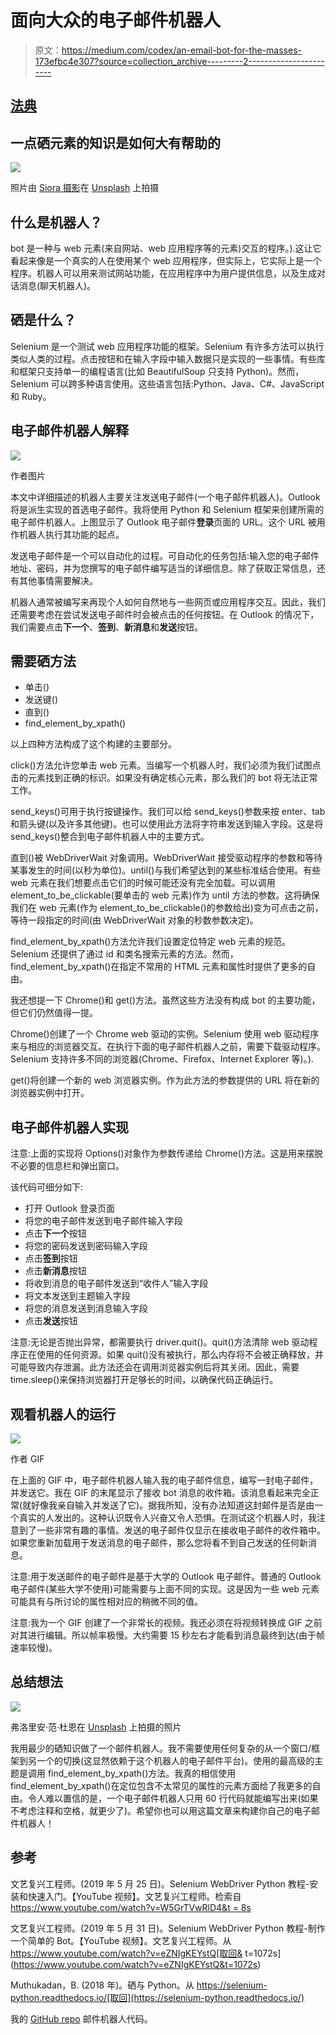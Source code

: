 # 面向大众的电子邮件机器人

> 原文：<https://medium.com/codex/an-email-bot-for-the-masses-173efbc4e307?source=collection_archive---------2----------------------->

## [法典](http://medium.com/codex)

## 一点硒元素的知识是如何大有帮助的

![](img/41cfb12b8768f2ad946b7273b7e34977.png)

照片由 [Siora 摄影](https://unsplash.com/@siora18?utm_source=medium&utm_medium=referral)在 [Unsplash](https://unsplash.com?utm_source=medium&utm_medium=referral) 上拍摄

## 什么是机器人？

bot 是一种与 web 元素(来自网站、web 应用程序等的元素)交互的程序。).这让它看起来像是一个真实的人在使用某个 web 应用程序，但实际上，它实际上是一个程序。机器人可以用来测试网站功能，在应用程序中为用户提供信息，以及生成对话消息(聊天机器人)。

## 硒是什么？

Selenium 是一个测试 web 应用程序功能的框架。Selenium 有许多方法可以执行类似人类的过程。点击按钮和在输入字段中输入数据只是实现的一些事情。有些库和框架只支持单一的编程语言(比如 BeautifulSoup 只支持 Python)。然而，Selenium 可以跨多种语言使用。这些语言包括:Python、Java、C#、JavaScript 和 Ruby。

## 电子邮件机器人解释

![](img/10bffffce75036ba7718d3bb5977c49e.png)

作者图片

本文中详细描述的机器人主要关注发送电子邮件(一个电子邮件机器人)。Outlook 将是派生实现的首选电子邮件。我将使用 Python 和 Selenium 框架来创建所需的电子邮件机器人。上图显示了 Outlook 电子邮件**登录**页面的 URL。这个 URL 被用作机器人执行其功能的起点。

发送电子邮件是一个可以自动化的过程。可自动化的任务包括:输入您的电子邮件地址、密码，并为您撰写的电子邮件编写适当的详细信息。除了获取正常信息，还有其他事情需要解决。

机器人通常被编写来再现个人如何自然地与一些网页或应用程序交互。因此，我们还需要考虑在尝试发送电子邮件时会被点击的任何按钮。在 Outlook 的情况下，我们需要点击**下一个**、**签到**、**新消息**和**发送**按钮。

## 需要硒方法

*   单击()
*   发送键()
*   直到()
*   find_element_by_xpath()

以上四种方法构成了这个构建的主要部分。

click()方法允许您单击 web 元素。当编写一个机器人时，我们必须为我们试图点击的元素找到正确的标识。如果没有确定核心元素，那么我们的 bot 将无法正常工作。

send_keys()可用于执行按键操作。我们可以给 send_keys()参数来按 enter、tab 和箭头键(以及许多其他键)。也可以使用此方法将字符串发送到输入字段。这是将 send_keys()整合到电子邮件机器人中的主要方式。

直到()被 WebDriverWait 对象调用。WebDriverWait 接受驱动程序的参数和等待某事发生的时间(以秒为单位)。until()与我们希望达到的某些标准结合使用。有些 web 元素在我们想要点击它们的时候可能还没有完全加载。可以调用 element_to_be_clickable(要单击的 web 元素)作为 until 方法的参数。这将确保我们在 web 元素(作为 element_to_be_clickable()的参数给出)变为可点击之前，等待一段指定的时间(由 WebDriverWait 对象的秒数参数决定)。

find_element_by_xpath()方法允许我们设置定位特定 web 元素的规范。Selenium 还提供了通过 id 和类名搜索元素的方法。然而，find_element_by_xpath()在指定不常用的 HTML 元素和属性时提供了更多的自由。

我还想提一下 Chrome()和 get()方法。虽然这些方法没有构成 bot 的主要功能，但它们仍然值得一提。

Chrome()创建了一个 Chrome web 驱动的实例。Selenium 使用 web 驱动程序来与相应的浏览器交互。在执行下面的电子邮件机器人之前，需要下载驱动程序。Selenium 支持许多不同的浏览器(Chrome、Firefox、Internet Explorer 等)。).

get()将创建一个新的 web 浏览器实例。作为此方法的参数提供的 URL 将在新的浏览器实例中打开。

## 电子邮件机器人实现

注意:上面的实现将 Options()对象作为参数传递给 Chrome()方法。这是用来摆脱不必要的信息栏和弹出窗口。

该代码可细分如下:

*   打开 Outlook 登录页面
*   将您的电子邮件发送到电子邮件输入字段
*   点击**下一个**按钮
*   将您的密码发送到密码输入字段
*   点击**签到**按钮
*   点击**新消息**按钮
*   将收到消息的电子邮件发送到“收件人”输入字段
*   将文本发送到主题输入字段
*   将您的消息发送到消息输入字段
*   点击**发送**按钮

注意:无论是否抛出异常，都需要执行 driver.quit()。quit()方法清除 web 驱动程序正在使用的任何资源。如果 quit()没有被执行，那么内存将不会被正确释放，并可能导致内存泄漏。此方法还会在调用浏览器实例后将其关闭。因此，需要 time.sleep()来保持浏览器打开足够长的时间，以确保代码正确运行。

## 观看机器人的运行

![](img/1765f558283955b52c58383a058cad4b.png)

作者 GIF

在上面的 GIF 中，电子邮件机器人输入我的电子邮件信息，编写一封电子邮件，并发送它。我在 GIF 的末尾显示了接收 bot 消息的收件箱。该消息看起来完全正常(就好像我亲自输入并发送了它)。据我所知，没有办法知道这封邮件是否是由一个真实的人发出的。这种认识既令人兴奋又令人恐惧。在测试这个机器人时，我注意到了一些非常有趣的事情。发送的电子邮件仅显示在接收电子邮件的收件箱中。如果您重新加载用于发送消息的电子邮件，那么您将看不到自己发送的任何新消息。

注意:用于发送邮件的电子邮件是基于大学的 Outlook 电子邮件。普通的 Outlook 电子邮件(某些大学不使用)可能需要与上面不同的实现。这是因为一些 web 元素可能具有与所讨论的属性相对应的稍微不同的值。

注意:我为一个 GIF 创建了一个非常长的视频。我还必须在将视频转换成 GIF 之前对其进行编辑。所以帧率极慢。大约需要 15 秒左右才能看到消息最终到达(由于帧速率较慢)。

## 总结想法

![](img/5cad4dc58bb30e31dbfbf2724514ea84.png)

弗洛里安·范·杜恩在 [Unsplash](https://unsplash.com?utm_source=medium&utm_medium=referral) 上拍摄的照片

我用最少的硒知识做了一个邮件机器人。我不需要使用任何复杂的从一个窗口/框架到另一个的切换(这显然依赖于这个机器人的电子邮件平台)。使用的最高级的主题是调用 find_element_by_xpath()方法。我真的相信使用 find_element_by_xpath()在定位包含不太常见的属性的元素方面给了我更多的自由。令人难以置信的是，一个电子邮件机器人只用 60 行代码就能编写出来(如果不考虑注释和空格，就更少了)。希望你也可以用这篇文章来构建你自己的电子邮件机器人！

## 参考

文艺复兴工程师。(2019 年 5 月 25 日)。Selenium WebDriver Python 教程-安装和快速入门。【YouTube 视频】。文艺复兴工程师。检索自[https://www.youtube.com/watch?v=W5GrTVwRlD4&t = 8s](https://www.youtube.com/watch?v=W5GrTVwRlD4&t=8s)

文艺复兴工程师。(2019 年 5 月 31 日)。Selenium WebDriver Python 教程-制作一个简单的 Bot。【YouTube 视频】。文艺复兴工程师。从 https://www.youtube.com/watch?v=eZNIgKEYstQ[取回& t=1072s](https://www.youtube.com/watch?v=eZNIgKEYstQ&t=1072s)

Muthukadan，B. (2018 年)。硒与 Python。从 https://selenium-python.readthedocs.io/[取回](https://selenium-python.readthedocs.io/)

我的 [GitHub repo](https://github.com/wormhole85/email-bot) 邮件机器人代码。
